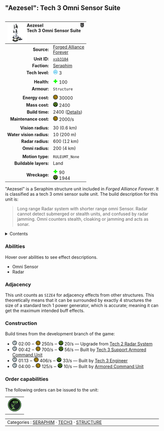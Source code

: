 "Aezesel": Tech 3 Omni Sensor Suite
----
<table align="right">
    <thead>
        <tr>
            <th align="left" colspan="2">
                <img align="left" src="icons/units/XSB3104_icon.png" title="Aezesel unit icon" /><img align="right" src="icons/strategicicons/icon_structure3_intel_rest.png" title="icon_structure3_intel" />Aezesel<br />Tech 3 Omni Sensor Suite
            </th>
        </tr>
    </thead>
    <tbody>
        <tr>
            <td align="right"><strong>Source:</strong></td>
            <td><a href="Forged Alliance Forever">Forged Alliance<br />Forever</a></td>
        </tr>
        <tr>
            <td align="right"><strong>Unit ID:</strong></td>
            <td><a href="https://github.com/FAForever/fa/D:/faf-development/fa/units/XSB3104/XSB3104_unit.bp"><code>xsb3104</code></a></td>
        </tr>
        <tr>
            <td align="right"><strong>Faction:</strong></td>
            <td><a href="_categories.SERAPHIM">Seraphim</a></td>
        </tr>
        <tr>
            <td align="right"><strong>Tech level:</strong></td>
            <td><img src="icons/T3.png" title="Tech 3" /> 3</td>
        </tr>
        <tr><td align="center" colspan="2"></td></tr>
        <tr>
            <td align="right"><strong>Health:</strong></td>
            <td><img src="icons/health.png" title="Health" /> 100</td>
        </tr>
        <tr>
            <td align="right"><strong>Armour:</strong></td>
            <td><code>Structure</code></td>
        </tr>
        <tr><td align="center" colspan="2"></td></tr>
        <tr>
            <td align="right"><strong>Energy cost:</strong></td>
            <td><img src="icons/energy.png" title="Energy" /> 30000</td>
        </tr>
        <tr>
            <td align="right"><strong>Mass cost:</strong></td>
            <td><img src="icons/mass.png" title="Mass" /> 2400</td>
        </tr>
        <tr>
            <td align="right"><strong>Build time:</strong></td>
            <td>2400 (<a href="#construction">Details</a>)</td>
        </tr>
        <tr>
            <td align="right"><strong>Maintenance cost:</strong></td>
            <td><img src="icons/energy.png" title="Energy" /> 2000/s</td>
        </tr>
        <tr><td align="center" colspan="2"></td></tr>
        <tr>
            <td align="right"><strong>Vision radius:</strong></td>
            <td> <span title="600 m, 0.37 mi">30 (0.6 km)</span></td>
        </tr>
        <tr>
            <td align="right"><strong>Water vision radius:</strong></td>
            <td> <span title="0.20 km, 0.12 mi">10 (200 m)</span></td>
        </tr>
        <tr>
            <td align="right"><strong>Radar radius:</strong></td>
            <td> <span title="12000 m, 7.46 mi">600 (12 km)</span></td>
        </tr>
        <tr>
            <td align="right"><strong>Omni radius:</strong></td>
            <td> <span title="4000 m, 2.49 mi">200 (4 km)</span></td>
        </tr>
        <tr><td align="center" colspan="2"></td></tr>
        <tr>
            <td align="right"><strong>Motion type:</strong></td>
            <td><code>RULEUMT_None</code></td>
        </tr>
        <tr>
            <td align="right"><strong>Buildable layers:</strong></td>
            <td>Land</td>
        </tr>
        <tr><td align="center" colspan="2"></td></tr>
        <tr>
            <td align="right"><strong>Wreckage:</strong></td>
            <td><img src="icons/health.png" title="Health" /> 90<br /><img src="icons/mass.png" title="Mass" /> 1944</td>
        </tr>
    </tbody>
</table>

"Aezesel" is a Seraphim structure unit included in *Forged Alliance Forever*.
It is classified as a tech 3 omni sensor suite unit.
The build description for this unit is:

<blockquote>Long range Radar system with shorter range omni Sensor. Radar cannot detect submerged or stealth units, and confused by radar jamming. Omni counters stealth, cloaking or jamming and acts as sonar.</blockquote>

<details>
<summary>Contents</summary>

1. – <a href="#abilities">Abilities</a>
2. – <a href="#adjacency">Adjacency</a>
3. – <a href="#construction">Construction</a>
4. – <a href="#order-capabilities">Order capabilities</a>
</details>

### Abilities
Hover over abilities to see effect descriptions.

* <span title="Has advanced intel that can see through counterintel">Omni Sensor</span>
* <span title="Can see blips of units not seen by vision that are on or above water">Radar</span>

### Adjacency
This unit counts as `SIZE4` for adjacency effects from other structures. This theoretically means that it can be surrounded by exactly 4 structures the size of a standard tech 1 power generator, which is accurate; meaning it can get the maximum intended buff effects. 

### Construction
Build times from the development branch of the game:
* <img src="icons/time.png" title="Time" /> 02:00 ‒ <img src="icons/energy.png" title="Energy" /> 250/s ‒ <img src="icons/mass.png" title="Mass" /> 20/s — Upgrade from <a href="XSB3201">Tech 2 Radar System</a>
* <img src="icons/time.png" title="Time" /> 00:42 ‒ <img src="icons/energy.png" title="Energy" /> 700/s ‒ <img src="icons/mass.png" title="Mass" /> 56/s — Built by <a href="XSL0301">Tech 3 Support Armored Command Unit</a>
* <img src="icons/time.png" title="Time" /> 01:13 ‒ <img src="icons/energy.png" title="Energy" /> 406/s ‒ <img src="icons/mass.png" title="Mass" /> 33/s — Built by <a href="XSL0309">Tech 3 Engineer</a>
* <img src="icons/time.png" title="Time" /> 04:00 ‒ <img src="icons/energy.png" title="Energy" /> 125/s ‒ <img src="icons/mass.png" title="Mass" /> 10/s — Built by <a href="XSL0001">Armored Command Unit</a>

### Order capabilities
The following orders can be issued to the unit:
<table>
<td><img float="left" src="icons/orders/omni.png" title="Omni Toggle
Turn the selected units omni on/off" /></td>
</table>

<table align="center">
<td width="1215px">Categories : 
<a href="_categories.SERAPHIM">SERAPHIM</a> · 
<a href="_categories.TECH3">TECH3</a> · 
<a href="_categories.STRUCTURE">STRUCTURE</a></td>
</table>
